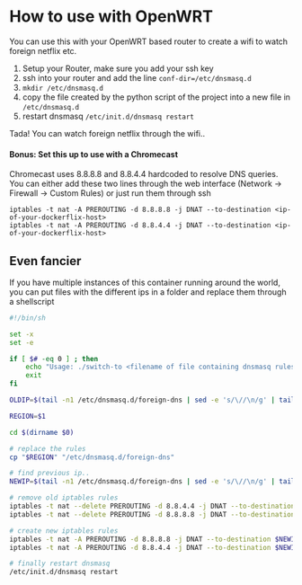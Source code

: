 # How to use with OpenWRT

You can use this with your OpenWRT based router to create a wifi to watch foreign netflix etc.

1. Setup your Router, make sure you add your ssh key
1. ssh into your router and add the line `conf-dir=/etc/dnsmasq.d`
1. `mkdir /etc/dnsmasq.d`
1. copy the file created by the python script of the project into a new file in `/etc/dnsmasq.d`
1. restart dnsmasq `/etc/init.d/dnsmasq restart`

Tada! You can watch foreign netflix through the wifi..

#### Bonus: Set this up to use with a Chromecast

Chromecast uses 8.8.8.8 and 8.8.4.4 hardcoded to resolve DNS queries.
You can either add these two lines through the web interface (Network -> Firewall -> Custom Rules) or just run them through ssh
```
iptables -t nat -A PREROUTING -d 8.8.8.8 -j DNAT --to-destination <ip-of-your-dockerflix-host>
iptables -t nat -A PREROUTING -d 8.8.4.4 -j DNAT --to-destination <ip-of-your-dockerflix-host>
```


## Even fancier

If you have multiple instances of this container running around the world, you can put files with the different ips in a folder and replace them through a shellscript
```sh
#!/bin/sh

set -x
set -e

if [ $# -eq 0 ] ; then
	echo "Usage: ./switch-to <filename of file containing dnsmasq rules>"
	exit
fi

OLDIP=$(tail -n1 /etc/dnsmasq.d/foreign-dns | sed -e 's/\//\n/g' | tail -n1)

REGION=$1

cd $(dirname $0)

# replace the rules
cp "$REGION" "/etc/dnsmasq.d/foreign-dns"

# find previous ip..
NEWIP=$(tail -n1 /etc/dnsmasq.d/foreign-dns | sed -e 's/\//\n/g' | tail -n1)

# remove old iptables rules
iptables -t nat --delete PREROUTING -d 8.8.4.4 -j DNAT --to-destination $OLDIP
iptables -t nat --delete PREROUTING -d 8.8.8.8 -j DNAT --to-destination $OLDIP

# create new iptables rules
iptables -t nat -A PREROUTING -d 8.8.8.8 -j DNAT --to-destination $NEWIP
iptables -t nat -A PREROUTING -d 8.8.4.4 -j DNAT --to-destination $NEWIP

# finally restart dnsmasq
/etc/init.d/dnsmasq restart
```
